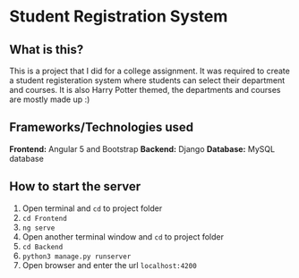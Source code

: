 # Student Registration System

## What is this?
This is a project that I did for a college assignment. It was required to create a student registeration system where students can select their department and courses.
It is also Harry Potter themed, the departments and courses are mostly made up :)

## Frameworks/Technologies used
**Frontend:** Angular 5 and Bootstrap
**Backend:** Django
**Database:** MySQL database

## How to start the server
1. Open terminal and `cd` to project folder
1. `cd Frontend`
1. `ng serve`
1. Open another terminal window and `cd` to project folder
1. `cd Backend`
1. `python3 manage.py runserver`
1. Open browser and enter the url `localhost:4200`
